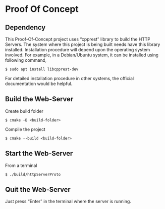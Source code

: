 # Proof Of Concept

## Dependency
This Proof-Of-Concept project uses “cpprest” library to build the HTTP Servers. The system where this project is being built needs have this library installed. Installation procedure will depend upon the operating system involved. For example, in a Debian/Ubuntu system, it can be installed using following command, 

  	$ sudo apt install libcpprest-dev

For detailed installation procedure in other systems, the official documentation would be helpful.
 

## Build the Web-Server
Create build folder	

    $ cmake -B <build-folder>

Compile the project	

    $ cmake --build <build-folder>

## Start the Web-Server
From a terminal 	
    
    $ ./build/httpServerProto

## Quit the Web-Server
Just press “Enter” in the terminal where the server is running.  	
